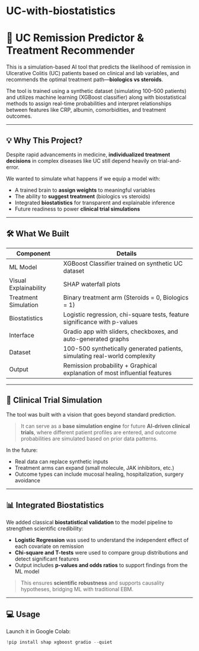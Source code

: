 # UC-with-biostatistics
# 🧠 UC Remission Predictor & Treatment Recommender

This is a simulation-based AI tool that predicts the likelihood of remission in Ulcerative Colitis (UC) patients based on clinical and lab variables, and recommends the optimal treatment path—**biologics vs steroids**.

The tool is trained using a synthetic dataset (simulating 100–500 patients) and utilizes machine learning (XGBoost classifier) along with biostatistical methods to assign real-time probabilities and interpret relationships between features like CRP, albumin, comorbidities, and treatment outcomes.

---

## 💡 Why This Project?

Despite rapid advancements in medicine, **individualized treatment decisions** in complex diseases like UC still depend heavily on trial-and-error.

We wanted to simulate what happens if we equip a model with:
- A trained brain to **assign weights** to meaningful variables
- The ability to **suggest treatment** (biologics vs steroids)
- Integrated **biostatistics** for transparent and explainable inference
- Future readiness to power **clinical trial simulations**

---

## 🛠️ What We Built

| Component | Details |
|----------|---------|
| ML Model | XGBoost Classifier trained on synthetic UC dataset |
| Visual Explainability | SHAP waterfall plots |
| Treatment Simulation | Binary treatment arm (Steroids = 0, Biologics = 1) |
| Biostatistics | Logistic regression, chi-square tests, feature significance with p-values |
| Interface | Gradio app with sliders, checkboxes, and auto-generated graphs |
| Dataset | 100-500 synthetically generated patients, simulating real-world complexity |
| Output | Remission probability + Graphical explanation of most influential features |

---

## 🧪 Clinical Trial Simulation

The tool was built with a vision that goes beyond standard prediction.

> It can serve as a **base simulation engine** for future **AI-driven clinical trials**, where different patient profiles are entered, and outcome probabilities are simulated based on prior data patterns.

In the future:
- Real data can replace synthetic inputs
- Treatment arms can expand (small molecule, JAK inhibitors, etc.)
- Outcome types can include mucosal healing, hospitalization, surgery avoidance

---

## 📊 Integrated Biostatistics

We added classical **biostatistical validation** to the model pipeline to strengthen scientific credibility:

- **Logistic Regression** was used to understand the independent effect of each covariate on remission
- **Chi-square and T-tests** were used to compare group distributions and detect significant features
- Output includes **p-values and odds ratios** to support findings from the ML model

> This ensures **scientific robustness** and supports causality hypotheses, bridging ML with traditional EBM.

---

## 💻 Usage

Launch it in Google Colab:

```python
!pip install shap xgboost gradio --quiet
